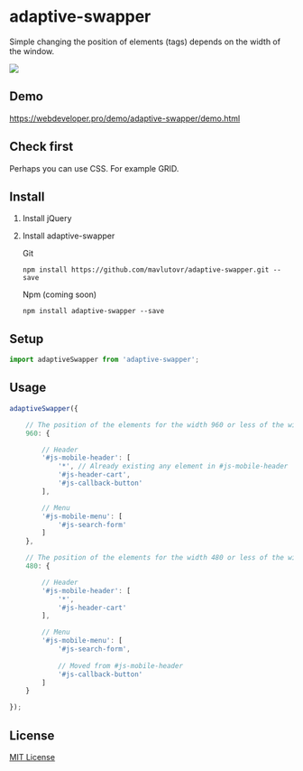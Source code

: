 # adaptive-swapper
Simple changing the position of elements (tags) depends on the width of the window.

![](https://i.imgur.com/KYXiZzR.gif)

## Demo

https://webdeveloper.pro/demo/adaptive-swapper/demo.html

## Check first

Perhaps you can use CSS. For example GRID.

## Install

1. Install jQuery

2. Install adaptive-swapper

   Git

   ```
   npm install https://github.com/mavlutovr/adaptive-swapper.git --save
   ```

   Npm (coming soon)

   ```
   npm install adaptive-swapper --save
   ```

## Setup

```javascript
import adaptiveSwapper from 'adaptive-swapper';
```

## Usage

```javascript
adaptiveSwapper({

    // The position of the elements for the width 960 or less of the window
    960: {

        // Header
        '#js-mobile-header': [
            '*', // Already existing any element in #js-mobile-header
            '#js-header-cart',
            '#js-callback-button'
        ],

        // Menu
        '#js-mobile-menu': [
            '#js-search-form'
        ]
    },

    // The position of the elements for the width 480 or less of the window
    480: {

        // Header
        '#js-mobile-header': [
            '*',
            '#js-header-cart'
        ],

        // Menu
        '#js-mobile-menu': [
            '#js-search-form',
            
            // Moved from #js-mobile-header
            '#js-callback-button'
        ]
    }

});
```

## License

[MIT License](https://github.com/mavlutovr/adaptive-swapper/blob/main/LICENSE)